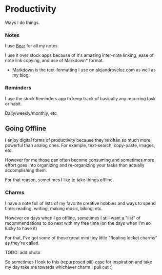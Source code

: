 # Productivity

Ways I do things.


### Notes

I use [Bear](https://bear.app/) for all my notes.

I use it over stock apps because of it's amazing inter-note linking, ease of note link copying, and use of Markdown* format.

* [Markdown](https://daringfireball.net/projects/markdown/) is the text-formatting I use on alejandroveloz.com as well as my blog.


### Reminders

I use the stock Reminders app to keep track of basically any recurring task or habit.

Daily/weekly/monthly, etc


## Going Offline

I enjoy digital forms of productivity because they're often so much more powerful than analog ones. For example, text-search, copy-paste, images, etc.

However for me those can often become consuming and sometimes more effort goes into organizing and re-organizing your tasks than actually accomplishing them.

For that reason, sometimes I like to take things offline.

### Charms

I have a note full of lists of my favorite creative hobbies and ways to spend time: reading, writing, making music, biking, etc.

However on days when I go offline, sometimes I still want a "list" of recommendations to do next with my free time (on the days when I'm so lucky to have it)

For that, I've got some of these great mini tiny little "floating locket charms" as they're called.

TODO: add photo

So sometimes I look to this (repurposed pill) case for inspiration and take my day take me towards whichever charm I pull out :)


<!--They are detailed in an iOS Notes app btw-->